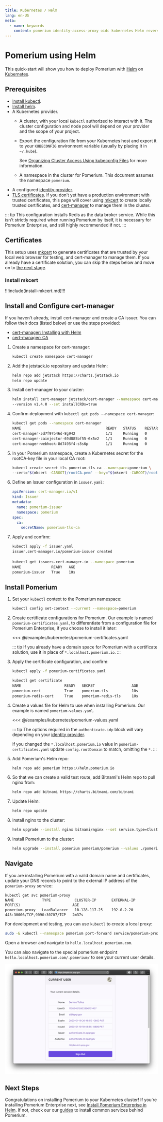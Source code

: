 ```yaml
---
title: Kubernetes / Helm
lang: en-US
meta:
  - name: keywords
    content: pomerium identity-access-proxy oidc kubernetes Helm reverse-proxy
---
```


# Pomerium using Helm

This quick-start will show you how to deploy Pomerium with [Helm] on [Kubernetes].

## Prerequisites

- [Install kubectl].
- [Install helm].
- A Kubernetes provider.
   - A cluster, with your local `kubectl` authorized to interact with it. The cluster configuration and node pool will depend on your provider and the scope of your project.
   - Export the configuration file from your Kubernetes host and export it to your `KUBECONFIG` environment variable (usually by placing it in `~/.kube`).

     See [Organizing Cluster Access Using kubeconfig Files] for more information.
   - A namespace in the cluster for Pomerium. This document assumes the namespace `pomerium`.
- A configured [identity provider].
- [TLS certificates]. If you don't yet have a production environment with trusted certificates, this page will cover using [mkcert] to create locally trusted certificates, and [cert-manager] to manage them in the cluster.

::: tip
This configuration installs Redis as the data broker service. While this isn't strictly required when running Pomerium by itself, it is necessary for Pomerium Enterprise, and still highly recommended if not.
:::

## Certificates

This setup uses [mkcert] to generate certificates that are trusted by your local web browser for testing, and cert-manager to manage them. If you already have a certificate solution, you can skip the steps below and move on to [the next stage](#install-pomerium).

### Install mkcert

!!!include(install-mkcert.md)!!!

## Install and Configure cert-manager

If you haven't already, install cert-manager and create a CA issuer. You can follow their docs (listed below) or use the steps provided:

   - [cert-manager: Installing with Helm]
   - [cert-manager: CA]

1. Create a namespace for cert-manager:

   ```bash
   kubectl create namespace cert-manager
   ```

1. Add the jetstack.io repository and update Helm:

   ```bash
   helm repo add jetstack https://charts.jetstack.io
   helm repo update
   ```

1. Install cert-manager to your cluster:

   ```bash
   helm install cert-manager jetstack/cert-manager --namespace cert-manager --create-namespace \
   --version v1.4.0 --set installCRDs=true
   ```

1. Confirm deployment with `kubectl get pods --namespace cert-manager`:

    ```bash
    kubectl get pods --namespace cert-manager
    NAME                                       READY   STATUS    RESTARTS   AGE
    cert-manager-5d7f97b46d-8g942              1/1     Running   0          33s
    cert-manager-cainjector-69d885bf55-6x5v2   1/1     Running   0          33s
    cert-manager-webhook-8d7495f4-s5s6p        1/1     Running   0          33s
    ```

1. In your Pomerium namespace, create a Kubernetes secret for the rootCA-key file in your local CA root:

   ```bash
   kubectl create secret tls pomerium-tls-ca --namespace=pomerium \
   --cert="$(mkcert -CAROOT)/rootCA.pem" --key="$(mkcert -CAROOT)/rootCA-key.pem"
   ```

1. Define an Issuer configuration in `issuer.yaml`:

   ```yaml
   apiVersion: cert-manager.io/v1
   kind: Issuer
   metadata:
     name: pomerium-issuer
     namespace: pomerium
   spec:
     ca:
       secretName: pomerium-tls-ca
   ```

1. Apply and confirm:

   ```bash
   kubectl apply -f issuer.yaml
   issuer.cert-manager.io/pomerium-issuer created

   kubectl get issuers.cert-manager.io --namespace pomerium
   NAME              READY   AGE
   pomerium-issuer   True    10s
   ```

## Install Pomerium

1. Set your `kubectl` context to the Pomerium namespace:

   ```bash
   kubectl config set-context --current --namespace=pomerium
   ```

1. Create certificate configurations for Pomerium. Our example is named `pomerium-certificates.yaml`, to differentiate from a configuration file for Pomerium Enterprise, if you choose to install it later:

   <<< @/examples/kubernetes/pomerium-certificates.yaml

   ::: tip
   If you already have a domain space for Pomerium with a certificate solution, use it in place of `*.localhost.pomerium.io`.
   :::

1. Apply the certificate configuration, and confirm:

   ```bash
   kubectl apply -f pomerium-certificates.yaml
   ```

   ```bash
   kubectl get certificate
   NAME                    READY   SECRET                 AGE
   pomerium-cert           True    pomerium-tls           10s
   pomerium-redis-cert     True    pomerium-redis-tls     10s
   ```

1. Create a values file for Helm to use when installing Pomerium. Our example is named `pomerium-values.yaml`.

   <<< @/examples/kubernetes/pomerium-values.yaml

   ::: tip
   The options required in the `authenticate.idp` block will vary depending on your [identity provider].

   If you changed the `*.localhost.pomerium.io` value in `pomerium-certificates.yaml` update `config.rootDomain` to match, omitting the `*`.
   :::

1. Add Pomerium's Helm repo:

   ```bash
   helm repo add pomerium https://helm.pomerium.io
   ```

1. So that we can create a valid test route, add Bitnami's Helm repo to pull nginx from:

   ```bash
   helm repo add bitnami https://charts.bitnami.com/bitnami
   ```

1. Update Helm:

   ```bash
   helm repo update
   ```

1. Install nginx to the cluster:

   ```bash
   helm upgrade --install nginx bitnami/nginx --set service.type=ClusterIP
   ```

1. Install Pomerium to the cluster:

   ```bash
   helm upgrade --install pomerium pomerium/pomerium --values ./pomerium-values.yaml
   ```

## Navigate

If you are installing Pomerium with a valid domain name and certificates, update your DNS records to point to the external IP address of the `pomerium-proxy` service:

```none
kubectl get svc pomerium-proxy
NAME             TYPE           CLUSTER-IP       EXTERNAL-IP      PORT(S)                        AGE
pomerium-proxy   LoadBalancer   10.128.117.25    192.0.2.20       443:30006/TCP,9090:30707/TCP   2m37s
```

For development and testing, you can use `kubectl` to create a local proxy:

```bash
sudo -E kubectl --namespace pomerium port-forward service/pomerium-proxy 443:443
```

Open a browser and navigate to `hello.localhost.pomerium.com`.

You can also navigate to the special pomerium endpoint `hello.localhost.pomerium.com/.pomerium/` to see your current user details.

![currently logged in user](./img/logged-in-as.png)

## Next Steps

Congratulations on installing Pomerium to your Kubernetes cluster! If you're installing Pomerium Enterprise next, see [Install Pomerium Enterprise in Helm]. If not, check our our [guides](/guides/readme.md) to install common services behind Pomerium.

[cert-manager]: https://cert-manager.io/docs/
[cert-manager: CA]: https://cert-manager.io/docs/configuration/ca/
[cert-manager: Installing with Helm]: https://cert-manager.io/docs/installation/kubernetes/#installing-with-helm
[Helm]: https://helm.sh
[Install helm]: https://helm.sh/docs/using_helm/
[identity provider]: ../identity-providers/readme.md
[Install Pomerium Enterprise in Helm]: /enterprise/install/helm.md
[Install kubectl]: https://kubernetes.io/docs/tasks/tools/install-kubectl/
[Kubernetes]: https://kubernetes.io
[mkcert]: https://github.com/FiloSottile/mkcert
[Organizing Cluster Access Using kubeconfig Files]: https://kubernetes.io/docs/concepts/configuration/organize-cluster-access-kubeconfig/
[tls certificates]: ../topics/certificates.md
